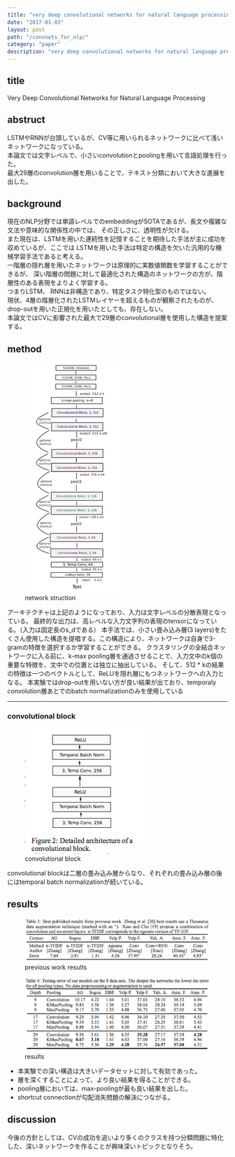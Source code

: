```yaml
---
title: "very deep convolutional networks for natural language processing"
date: "2017-01-03"
layout: post
path: "/convnets_for_nlp/"
category: "paper"
description: "very deep convolutional networks for natural language processingの要約"
---
```

## title
Very Deep Convolutional Networks for Natural Language Processing

## abstruct
LSTMやRNNが台頭しているが、CV等に用いられるネットワークに比べて浅いネットワークになっている。  
本論文では文字レベルで、小さいconvolutionとpoolingを用いて言語処理を行った。  
最大29層のconvolution層を用いることで、テキスト分類において大きな進展を出した。

## background
現在のNLP分野では単語レベルでのembeddingがSOTAであるが、長文や複雑な文法や意味的な関係性の中では、
その正しさに、透明性が欠ける。  
また現在は、LSTMを用いた連続性を記憶することを期待した手法が主に成功を収めているが、ここでは
LSTMを用いた手法は特定の構造を欠いた汎用的な機械学習手法であると考える。  
一階層の隠れ層を用いたネットワークは原理的に実数値関数を学習することができるが、
深い階層の問題に対して最適化された構造のネットワークの方が、階層性のある表現をよりよく学習する。  
つまりLSTM、 RNNは非構造であり、特定タスク特化型のものではない。  
現状、4層の階層化されたLSTMレイヤーを超えるものが観察されたものが、drop-outを用いた正規化を用いたとしても、存在しない。  
本論文ではCVに影響された最大で29層のconvolutional層を使用した構造を提案する。

## method
<figure>
  <img src="./structure.png">
  <figcaption>network struction</figcaption>
</figure>
アーキテクチャは上記のようになっており、入力は文字レベルの分散表現となっている。  
最終的な出力は、高レベルな入力文字列の表現のtensorになっている。（入力は固定長のs_dである）  
本手法では、小さい畳み込み層(3 layers)をたくさん使用した構造を提唱する。この構造により、ネットワークは自身で3-gramの特徴を選択するか学習することができる。  
クラスタリングの全結合ネットワークに入る前に、k-max pooling層を通過させることで、入力文中のk個の重要な特徴を、文中での位置とは独立に抽出している。
そして、512 * kの結果の特徴は一つのベクトルとして、ReLUを隠れ層にもつネットワークへの入力となる。  
本実験ではdrop-outを用いない方が良い結果が出ており、temporaly convolution層あとでのbatch normalizationのみを使用している  

------

### convolutional block
<figure>
  <img src="./convblock.png">
  <figcaption>convolutional block</figcaption>
</figure>
convolutional blockは二層の畳み込み層からなり、それぞれの畳み込み層の後にはtemporal batch normalizationが続いている。  

## results
<figure>
  <img src="./previous_results.png">
  <figcaption>previous work results</figcaption>
</figure>

<figure>
  <img src="./results.png">
  <figcaption>results</figcaption>
</figure>

- 本実験での深い構造は大きいデータセットに対して有効であった。
- 層を深くすることによって、より良い結果を得ることができる。
- pooling層においては、max-poolingが最も良い結果を出した。
- shortcut connectionが勾配消失問題の解決につながる。

## discussion
今後の方針としては、CVの成功を追いより多くのクラスを持つ分類問題に特化した、深いネットワークを作ることが興味深いトピックとなりそう。
